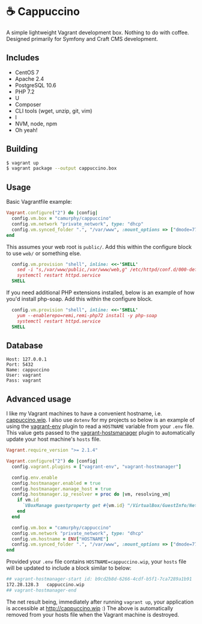 ☕ Cappuccino
=============
A simple lightweight Vagrant development box. Nothing to do with coffee. Designed primarily for Symfony and Craft CMS
development.

Includes
--------
* CentOS 7
* Apache 2.4
* PostgreSQL 10.6
* PHP 7.2
* U
* Composer
* CLI tools (wget, unzip, git, vim)
* I
* NVM, node, npm
* Oh yeah!

Building
--------
```bash
$ vagrant up
$ vagrant package --output cappuccino.box
```

Usage
-----
Basic Vagrantfile example:
```ruby
Vagrant.configure("2") do |config|
  config.vm.box = "camurphy/cappuccino"
  config.vm.network "private_network", type: "dhcp"
  config.vm.synced_folder ".", "/var/www", :mount_options => ["dmode=777", "fmode=777"]
end
```

This assumes your web root is `public/`. Add this within the configure block to use `web/` or something else.
```ruby
  config.vm.provision "shell", inline: <<-'SHELL'
    sed -i "s,/var/www/public,/var/www/web,g" /etc/httpd/conf.d/000-default.conf
    systemctl restart httpd.service
  SHELL
```

If you need additional PHP extensions installed, below is an example of how you'd install php-soap. Add this within the
configure block.
```ruby
  config.vm.provision "shell", inline: <<-'SHELL'
    yum --enablerepo=remi,remi-php72 install -y php-soap
    systemctl restart httpd.service
  SHELL
```

Database
--------
```
Host: 127.0.0.1
Port: 5432
Name: cappuccino
User: vagrant
Pass: vagrant
```

Advanced usage
--------------
I like my Vagrant machines to have a convenient hostname, i.e. [cappuccino.wip](http://cappuccino.wip). I also use
`dotenv` for my projects so below is an example of using the [vagrant-env](https://github.com/gosuri/vagrant-env) plugin
to read a `HOSTNAME` variable from your `.env` file. This value gets passed to the 
[vagrant-hostsmanager](https://github.com/devopsgroup-io/vagrant-hostmanager) plugin to automatically update your host
machine's `hosts` file.
```ruby
Vagrant.require_version ">= 2.1.4"

Vagrant.configure("2") do |config|
  config.vagrant.plugins = ["vagrant-env", "vagrant-hostmanager"]

  config.env.enable
  config.hostmanager.enabled = true
  config.hostmanager.manage_host = true
  config.hostmanager.ip_resolver = proc do |vm, resolving_vm|
    if vm.id
      `VBoxManage guestproperty get #{vm.id} "/VirtualBox/GuestInfo/Net/1/V4/IP"`.split()[1]
    end
  end

  config.vm.box = "camurphy/cappuccino"
  config.vm.network "private_network", type: "dhcp"
  config.vm.hostname = ENV["HOSTNAME"]
  config.vm.synced_folder ".", "/var/www", :mount_options => ["dmode=777", "fmode=777"]
end
```
Provided your `.env` file contains `HOSTNAME=cappuccino.wip`, your `hosts` file will be updated to include a block
similar to below:
```bash
## vagrant-hostmanager-start id: b9cd2b8d-6266-4cdf-b5f1-7ca7289a1b91
172.28.128.3   cappuccino.wip
## vagrant-hostmanager-end
```
The net result being, immediately after running `vagrant up`, your application is accessible at http://cappuccino.wip :)
The above is automatically removed from your hosts file when the Vagrant machine is destroyed.
